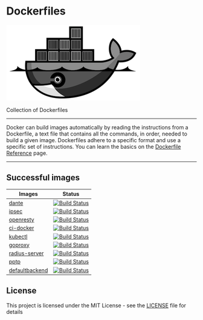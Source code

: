 # Dockerfiles

![Dockerfiles](logo.png)

Collection of Dockerfiles

---

Docker can build images automatically by reading the instructions from a Dockerfile, a text file that contains all the commands, in order, needed to build a given image. Dockerfiles adhere to a specific format and use a specific set of instructions. You can learn the basics on the [Dockerfile Reference][1] page.

---

## Successful images

| Images                           | Status                                                                                     |
| -------------------------------- | ------------------------------------------------------------------------------------------ |
| [dante](dante)                   | [![Build Status](https://img.shields.io/docker/cloud/build/c18s/dante.svg)][dbs1]                |
| [ipsec](ipsec)                   | [![Build Status](https://img.shields.io/docker/cloud/build/c18s/ipsec.svg)][dbs2]                |
| [openresty](openresty)           | [![Build Status](https://img.shields.io/docker/cloud/build/c18s/openresty.svg)][dbs3]            |
| [ci-docker](ci-docker)           | [![Build Status](https://img.shields.io/docker/cloud/build/c18s/ci-docker.svg)][dbs4]            |
| [kubectl](kubectl)               | [![Build Status](https://img.shields.io/docker/cloud/build/c18s/kubectl.svg)][dbs5]              |
| [goproxy](goproxy)               | [![Build Status](https://img.shields.io/docker/cloud/build/c18s/goproxy.svg)][dbs6]              |
| [radius-server](radius-server)   | [![Build Status](https://img.shields.io/docker/cloud/build/c18s/radius-server.svg)][dbs7]  |
| [pptp](pptp)                     | [![Build Status](https://img.shields.io/docker/cloud/build/c18s/pptp.svg)][dbs8]           |
| [defaultbackend](defaultbackend) | [![Build Status](https://img.shields.io/docker/cloud/build/c18s/defaultbackend.svg)][dbs9] |

## License

This project is licensed under the MIT License - see the [LICENSE](LICENSE) file for details

[1]: https://docs.docker.com/engine/reference/builder/
[dbs1]: https://hub.docker.com/r/c18s/dante/builds/
[dbs2]: https://hub.docker.com/r/c18s/ipsec/builds/
[dbs3]: https://hub.docker.com/r/c18s/openresty/builds/
[dbs4]: https://hub.docker.com/r/c18s/ci-docker/builds/
[dbs5]: https://hub.docker.com/r/c18s/kubectl/builds/
[dbs6]: https://hub.docker.com/r/c18s/goproxy/builds/
[dbs7]: https://hub.docker.com/r/c18s/radius-server/builds/
[dbs8]: https://hub.docker.com/r/c18s/pptp/builds/
[dbs9]: https://hub.docker.com/r/c18s/defaultbackend/builds/
